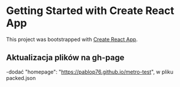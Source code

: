 # Getting Started with Create React App

This project was bootstrapped with [Create React App]("https://pablop76.github.io/metro-test").

## Aktualizacja plików na gh-page
-dodać "homepage": "https://pablop76.github.io/metro-test",
w pliku packed.json